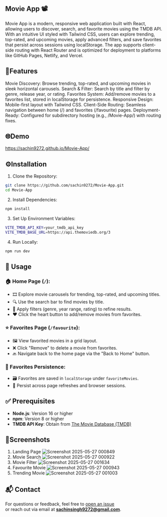 ## Movie App 📽️



Movie App is a modern, responsive web application built with React, allowing users to discover, search, and favorite movies using the TMDB API. With an intuitive UI styled with Tailwind CSS, users can explore trending, top-rated, and upcoming movies, apply advanced filters, and save favorites that persist across sessions using localStorage. The app supports client-side routing with React Router and is optimized for deployment to platforms like GitHub Pages, Netlify, and Vercel.

## 🚀Features

Movie Discovery: Browse trending, top-rated, and upcoming movies in sleek horizontal carousels.
Search & Filter: Search by title and filter by genre, release year, or rating.
Favorites System: Add/remove movies to a favorites list, stored in localStorage for persistence.
Responsive Design: Mobile-first layout with Tailwind CSS.
Client-Side Routing: Seamless navigation between home (/) and favorites (/favourite) pages.
Deployment-Ready: Configured for subdirectory hosting (e.g., /Movie-App/) with routing fixes.

## 🌐Demo
https://sachin9272.github.io/Movie-App/

## ⚙️Installation

1. Clone the Repository:

```bash
git clone https://github.com/sachin9272/Movie-App.git
cd Movie-App
```

2. Install Dependencies:

```bash
npm install
```

3. Set Up Environment Variables:

```bash
VITE_TMDB_API_KEY=your_tmdb_api_key
VITE_TMDB_BASE_URL=https://api.themoviedb.org/3
```

4. Run Locally:

```bash
npm run dev
```

## 🚀 Usage

### 🏠 Home Page (`/`):

- 🎞️ Explore movie carousels for trending, top-rated, and upcoming titles.
- 🔍 Use the search bar to find movies by title.
- 🧰 Apply filters (genre, year range, rating) to refine results.
- ❤️ Click the heart button to add/remove movies from favorites.

### ⭐ Favorites Page (`/favourite`):

- 🖼️ View favorited movies in a grid layout.
- ❌ Click "Remove" to delete a movie from favorites.
- 🔙 Navigate back to the home page via the "Back to Home" button.

### 💾 Favorites Persistence:

- 🗃️ Favorites are saved in `localStorage` under `favoriteMovies`.
- 🔄 Persist across page refreshes and browser sessions.


## ✅ Prerequisites

- **Node.js**: Version 16 or higher  
- **npm**: Version 8 or higher  
- **TMDB API Key**: Obtain from [The Movie Database (TMDB)](https://www.themoviedb.org/)




## 📸Screenshots

1. Landing Page ![Screenshot 2025-05-27 000849](https://github.com/user-attachments/assets/aa6f4a0e-1211-4fe2-a44c-5df05132ba74)
2. Movie Search ![Screenshot 2025-05-27 000922](https://github.com/user-attachments/assets/dbecdec2-9664-4fb7-a2cf-a2e1c734246e)
3. Movie Filter ![Screenshot 2025-05-27 001634](https://github.com/user-attachments/assets/0dcd6c8f-9611-4d78-8fd7-d417678e9df4)
4. Favourite Movie ![Screenshot 2025-05-27 000943](https://github.com/user-attachments/assets/02c46f19-02ae-4540-be7c-beaa859811df)
5. Trending Movie ![Screenshot 2025-05-27 001003](https://github.com/user-attachments/assets/a071e06f-17dc-48f2-9303-bbd5f6fdef96)


## 📬 Contact

For questions or feedback, feel free to [open an issue](https://github.com/sachin9272/Movie-App/issues)  
or reach out via email at **sachinsingh9272@gmail.com**.

